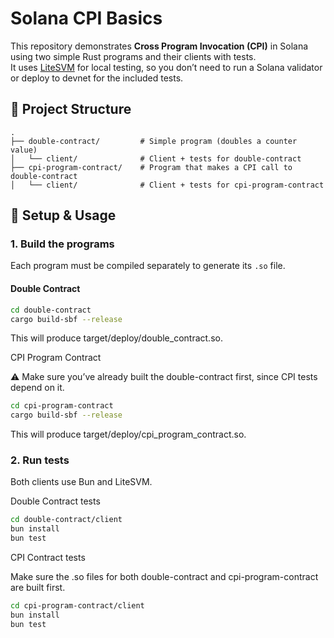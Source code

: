 # Solana CPI Basics

This repository demonstrates **Cross Program Invocation (CPI)** in Solana using two simple Rust programs and their clients with tests.  
It uses [LiteSVM](https://github.com/anza-xyz/litesvm) for local testing, so you don’t need to run a Solana validator or deploy to devnet for the included tests.


## 📂 Project Structure

```text
.
├── double-contract/         # Simple program (doubles a counter value)
│   └── client/              # Client + tests for double-contract
├── cpi-program-contract/    # Program that makes a CPI call to double-contract
│   └── client/              # Client + tests for cpi-program-contract
```

## 🚀 Setup & Usage

### 1. Build the programs
Each program must be compiled separately to generate its `.so` file.

#### Double Contract
```bash
cd double-contract
cargo build-sbf --release
```

This will produce target/deploy/double_contract.so.

CPI Program Contract

⚠️ Make sure you’ve already built the double-contract first, since CPI tests depend on it.
```bash
cd cpi-program-contract
cargo build-sbf --release
```
This will produce target/deploy/cpi_program_contract.so.

### 2. Run tests

Both clients use Bun
 and LiteSVM.

Double Contract tests

```bash
cd double-contract/client
bun install
bun test
```
CPI Contract tests

Make sure the .so files for both double-contract and cpi-program-contract are built first.
```bash
cd cpi-program-contract/client
bun install
bun test
```